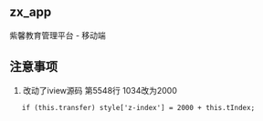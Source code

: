 ## zx_app

紫馨教育管理平台 - 移动端

## 注意事项
1. 改动了iview源码 第5548行 1034改为2000 
```
   if (this.transfer) style['z-index'] = 2000 + this.tIndex;
```

